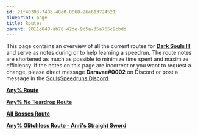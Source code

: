 ```yaml
---
id: 21f40303-748b-48e0-8068-26e613724521
blueprint: page
title: Routes
parent: 2011d048-ab76-42de-9c5a-35a765c9cbdd
---
```

This page contains an overview of all the current routes for [**Dark Souls III**](/darksouls3) and serve as notes during or to help learning a speedrun. The route notes are shortened as much as possible to minimize time spent and maximize efficiency. If the notes on this page are incorrect or you want to request a change, please direct message **Daravae#0002** on Discord or post a message in the [SoulsSpeedruns Discord](https://discord.com/invite/6v5Z63zEQv).

[**Any% Route**](/darksouls3/anris-straight-sword-any)

[**Any% No Teardrop Route**](/darksouls3/any-no-teardrop-route)

[**All Bosses Route**](/darksouls3/all-bosses-route)

[**Any% Glitchless Route - Anri's Straight Sword**](/any-glitchless-route-anri)
